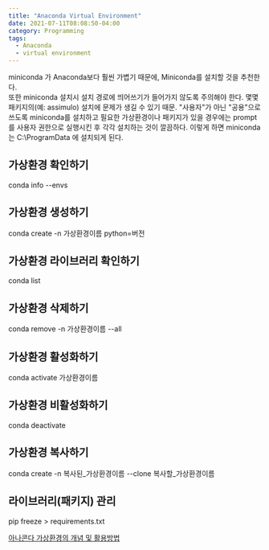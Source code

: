 ```yaml
---
title: "Anaconda Virtual Environment"
date: 2021-07-11T08:08:50-04:00
category: Programming
tags:
  - Anaconda
  - virtual environment
---
```


miniconda 가 Anaconda보다 훨씬 가볍기 때문에, Miniconda를 설치할 것을 추천한다.  
또한 miniconda 설치시 설치 경로에 띄어쓰기가 들어가지 않도록 주의해야 한다. 몇몇 패키지의(예: assimulo) 설치에 문제가 생길 수 있기 때문. 
"사용자"가 아닌 "공용"으로 쓰도록 miniconda를 설치하고 필요한 가상환경이나 패키지가 있을 경우에는 prompt를 사용자 권한으로 실행시킨 후 각각 설치하는 것이 깔끔하다. 이렇게 하면 miniconda는 C:\ProgramData 에 설치되게 된다.  

## 가상환경 확인하기
conda info --envs  

## 가상환경 생성하기
conda create -n 가상환경이름 python=버전  

## 가상환경 라이브러리 확인하기
conda list  

## 가상환경 삭제하기
conda remove -n 가상환경이름 --all  

## 가상환경 활성화하기
conda activate 가상환경이름  

## 가상환경 비활성화하기
conda deactivate  

## 가상환경 복사하기
conda create -n 복사된_가상환경이름 --clone 복사할_가상환경이름  

## 라이브러리(패키지) 관리
pip freeze > requirements.txt  


[아나콘다 가상환경의 개념 및 활용방법](https://yganalyst.github.io/pythonic/anaconda_env_1/)
